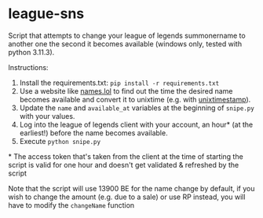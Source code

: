 # league-sns
Script that attempts to change your league of legends summonername to another one the second it becomes available (windows only, tested with python 3.11.3).

Instructions:
1. Install the requirements.txt: `pip install -r requirements.txt`
2. Use a website like [names.lol](https://www.nameslol.com/name-checker) to find out the time the desired name becomes available and convert it to unixtime (e.g. with [unixtimestamp](https://www.unixtimestamp.com/)).
3. Update the `name` and `available_at` variables at the beginning of `snipe.py` with your values.
4. Log into the league of legends client with your account, an hour* (at the earliest!) before the name becomes available.
5. Execute `python snipe.py`

\* The access token that's taken from the client at the time of starting the script is valid for one hour and doesn't get validated & refreshed by the script 

Note that the script will use 13900 BE for the name change by default, if you wish to change the amount (e.g. due to a sale) or use RP instead, you will have to modify the `changeName` function
